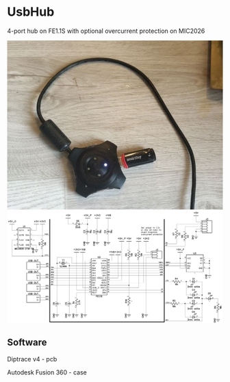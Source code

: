 # UsbHub
4-port hub on FE1.1S with optional overcurrent protection on MIC2026

![Completed](/photos/result.png)
![Sch](/sch/sch.png)

## Software
Diptrace v4 - pcb

Autodesk Fusion 360 - case
